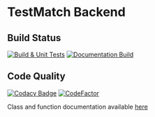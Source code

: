 # TestMatch Backend

## Build Status
[![Build & Unit Tests](https://github.com/LiamBlake/TestMatch-Backend/actions/workflows/build-and-test.yml/badge.svg?branch=master)](https://github.com/LiamBlake/TestMatch-Backend/actions/workflows/build-and-test.yml)  [![Documentation Build](https://github.com/LiamBlake/TestMatch-Backend/actions/workflows/generate_docs.yml/badge.svg?branch=master)](https://github.com/LiamBlake/TestMatch-Backend/actions/workflows/generate_docs.yml)

## Code Quality
 [![Codacy Badge](https://app.codacy.com/project/badge/Grade/f6f55f2a99bf40ceb541b5351616e77c)](https://www.codacy.com/gh/LiamBlake/TestMatch-Backend/dashboard?utm_source=github.com&amp;utm_medium=referral&amp;utm_content=LiamBlake/TestMatch-Backend&amp;utm_campaign=Badge_Grade) [![CodeFactor](https://www.codefactor.io/repository/github/liamblake/testmatch/badge)](https://www.codefactor.io/repository/github/liamblake/testmatch)

Class and function documentation available [here](https://liamblake.github.io/TestMatch/)

